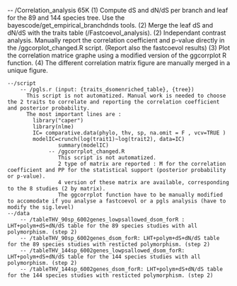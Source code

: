 -- /Correlation_analysis 65K
(1) Compute dS and dN/dS per branch and leaf for the 89 and 144 species tree. Use the bayescode/get_empirical_branchdnds tools.
(2) Merge the leaf dS and dN/dS with the traits table (/Fastcoevol_analysis).
(2) Independant contrast analysis. 
    Manually report the correlation coefficient and p-value directly in the /ggcorplot_changed.R script. (Report also the fastcoevol results)
(3) Plot the correlation matrice graphe using a modified version of the ggcorrplot R function.
(4) The different correlation matrix figure are manually merged in a unique figure.

	--/script
		-- /pgls.r (input: {traits_dsomenriched_table}, {tree})
		  This script is not automatized. Manual work is needed to choose the 2 traits to correlate and reporting the correlation coefficient and posterior probability.
		  The most important lines are : 
		  	library("caper")
			library(nlme)
		  	IC= comparative.data(phylo, thv, sp, na.omit = F , vcv=TRUE )
		  	modelIC=crunch(log(trait1)~log(trait2), data=IC)
                  	summary(modelIC)
                 -- /ggcorrplot_changed.R
                    This script is not automatized.
                    2 type of matrix are reported : M for the correlation coefficient and PP for the statistical support (posterior probability or p-value).
                    4 version of these matrix are available, corresponding to the 8 studies (2 by matrix).
                    The ggcorrplot function have to be manually modified to accomodate if you analyse a fastcoevol or a pgls analysis (have to modify the sig.level)
	--/data
		-- /tableTHV_90sp_6002genes_lowpsallowed_dsom_forR : LHT+polym+dS+dN/dS table for the 89 species studies with all polymorphism. (step 2)
		-- /tableTHV_90sp_6002genes_dsom_forR: LHT+polym+dS+dN/dS table for the 89 species studies with resticted polymorphism. (step 2)
		-- /tableTHV_144sp_6002genes_lowpsallowed_dsom_forR: LHT+polym+dS+dN/dS table for the 144 species studies with all polymorphism. (step 2)
		-- /tableTHV_144sp_6002genes_dsom_forR: LHT+polym+dS+dN/dS table for the 144 species studies with resticted polymorphism. (step 2)

